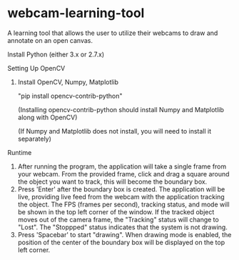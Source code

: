 # webcam-learning-tool
A learning tool that allows the user to utilize their webcams to draw and annotate on an open canvas.

Install Python (either 3.x or 2.7.x)

Setting Up OpenCV
1. Install OpenCV, Numpy, Matplotlib

   "pip install opencv-contrib-python"
   
   (Installing opencv-contrib-python should install Numpy and Matplotlib along with OpenCV)
   
   (If Numpy and Matplotlib does not install, you will need to install it separately)

Runtime
1. After running the program, the application will take a single frame from your webcam. From the provided frame, click and drag a square around the object you want to track, this will become the boundary box.
2. Press 'Enter' after the boundary box is created. The application will be live, providing live feed from the webcam with the application tracking the object. The FPS (frames per second), tracking status, and mode will be shown in the top left corner of the window. If the tracked object moves out of the camera frame, the "Tracking" status will change to "Lost". The "Stoppped" status indicates that the system is not drawing.
3. Press 'Spacebar' to start "drawing". When drawing mode is enabled, the position of the center of the boundary box will be displayed on the top left corner.
